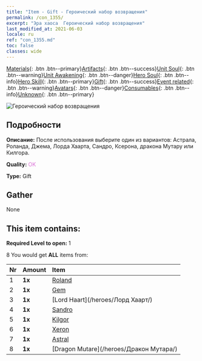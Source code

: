 ```yaml
---
title: "Item - Gift - Героический набор возвращения"
permalink: /con_1355/
excerpt: "Эра хаоса  Героический набор возвращения"
last_modified_at: 2021-06-03
locale: ru
ref: "con_1355.md"
toc: false
classes: wide
---
```

 [Materials](/ItemsRU/){: .btn .btn--primary}[Artifacts](/ItemsRU/Artifacts/){: .btn .btn--success}[Unit Soul](/ItemsRU/UnitSoul/){: .btn .btn--warning}[Unit Awakening](/ItemsRU/UnitAwakening/){: .btn .btn--danger}[Hero Soul](/ItemsRU/HeroSoul/){: .btn .btn--info}[Hero Skill](/ItemsRU/HeroSkill/){: .btn .btn--primary}[Gift](/ItemsRU/Gift/){: .btn .btn--success}[Event related](/ItemsRU/Events/){: .btn .btn--warning}[Avatars](/ItemsRU/Avatars/){: .btn .btn--danger}[Consumables](/ItemsRU/Consumables/){: .btn .btn--info}[Unknown](/ItemsRU/Unknown/){: .btn .btn--primary}

 ![Героический набор возвращения](/images/t/i_907074.png)

## Подробности
 **Описание:** После использования выберите один из вариантов: Астрала, Роланда, Джема, Лорда Хаарта, Сандро, Ксерона, дракона Мутару или Килгора.

 **Quality:** <span style="color: #DA70D6">OK</span>

 **Type:** Gift

## Gather

  None

## This item contains:

 **Required Level to open:** 1

 8 You would get **ALL** items  from:

  | Nr | Amount |     Item    |
  |:---|:-------|:------------|
  | 1 |  **1x** | [Roland](/heroes/Роланд/) |  | 
  | 2 |  **1x** | [Gem](/heroes/Джем/) |  | 
  | 3 |  **1x** | [Lord Haart](/heroes/Лорд Хаарт/) |  | 
  | 4 |  **1x** | [Sandro](/heroes/Сандро/) |  | 
  | 5 |  **1x** | [Kilgor](/heroes/Килгор/) |  | 
  | 6 |  **1x** | [Xeron](/heroes/Ксерон/) |  | 
  | 7 |  **1x** | [Astral](/heroes/Астрал/) |  | 
  | 8 |  **1x** | [Dragon Mutare](/heroes/Дракон Мутара/) |  | 

